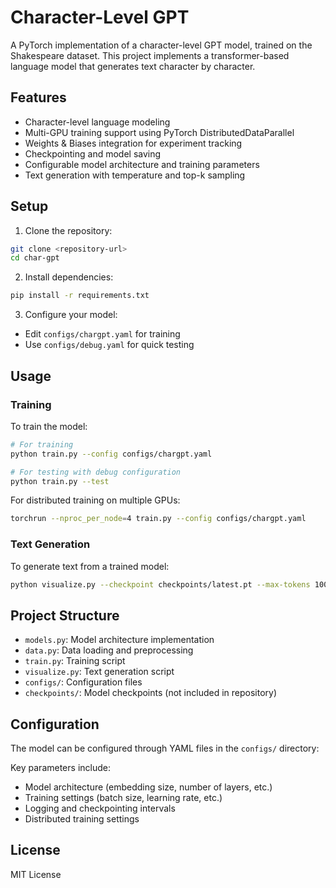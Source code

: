 # Character-Level GPT

A PyTorch implementation of a character-level GPT model, trained on the Shakespeare dataset. This project implements a transformer-based language model that generates text character by character.

## Features

- Character-level language modeling
- Multi-GPU training support using PyTorch DistributedDataParallel
- Weights & Biases integration for experiment tracking
- Checkpointing and model saving
- Configurable model architecture and training parameters
- Text generation with temperature and top-k sampling

## Setup

1. Clone the repository:
```bash
git clone <repository-url>
cd char-gpt
```

2. Install dependencies:
```bash
pip install -r requirements.txt
```

3. Configure your model:
- Edit `configs/chargpt.yaml` for training
- Use `configs/debug.yaml` for quick testing

## Usage

### Training

To train the model:
```bash
# For training
python train.py --config configs/chargpt.yaml

# For testing with debug configuration
python train.py --test
```

For distributed training on multiple GPUs:
```bash
torchrun --nproc_per_node=4 train.py --config configs/chargpt.yaml
```

### Text Generation

To generate text from a trained model:
```bash
python visualize.py --checkpoint checkpoints/latest.pt --max-tokens 1000 --temperature 0.8
```

## Project Structure

- `models.py`: Model architecture implementation
- `data.py`: Data loading and preprocessing
- `train.py`: Training script
- `visualize.py`: Text generation script
- `configs/`: Configuration files
- `checkpoints/`: Model checkpoints (not included in repository)

## Configuration

The model can be configured through YAML files in the `configs/` directory:

Key parameters include:
- Model architecture (embedding size, number of layers, etc.)
- Training settings (batch size, learning rate, etc.)
- Logging and checkpointing intervals
- Distributed training settings

## License

MIT License
